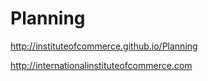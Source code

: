 # Planning

http://instituteofcommerce.github.io/Planning

http://internationalinstituteofcommerce.com
